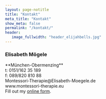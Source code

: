 ```yaml
---
layout: page-notitle
title: "Kontakt"
meta_title: "Kontakt"
show_meta: false
permalink: "/kontakt/"
header:
   image_fullwidth: "header_elijahbells.jpg"
---
```

<h3>Elisabeth Mögele</h3>
**München-Obermenzing**<br>
t: 0151/162 35 189<br>
f:  089/820 810 88<br>
Montessori-Therapie@Elisabeth-Moegele.de<br>
www.montessori-therapie.eu<br>


<div class="panel">
<div id="wufoo-zmmdkgs0lvbrn5">
Fill out my <a href="https://kksmvs.wufoo.com/forms/zmmdkgs0lvbrn5">online form</a>.
</div>
<script type="text/javascript">var zmmdkgs0lvbrn5;(function(d, t) {
var s = d.createElement(t), options = {
'userName':'kksmvs',
'formHash':'zmmdkgs0lvbrn5',
'autoResize':true,
'height':'533',
'async':true,
'host':'wufoo.com',
'header':'show',
'ssl':true};
s.src = ('https:' == d.location.protocol ? 'https://' : 'http://') + 'www.wufoo.com/scripts/embed/form.js';
s.onload = s.onreadystatechange = function() {
var rs = this.readyState; if (rs) if (rs != 'complete') if (rs != 'loaded') return;
try { zmmdkgs0lvbrn5 = new WufooForm();zmmdkgs0lvbrn5.initialize(options);zmmdkgs0lvbrn5.display(); } catch (e) {}};
var scr = d.getElementsByTagName(t)[0], par = scr.parentNode; par.insertBefore(s, scr);
})(document, 'script');</script>
</div>


